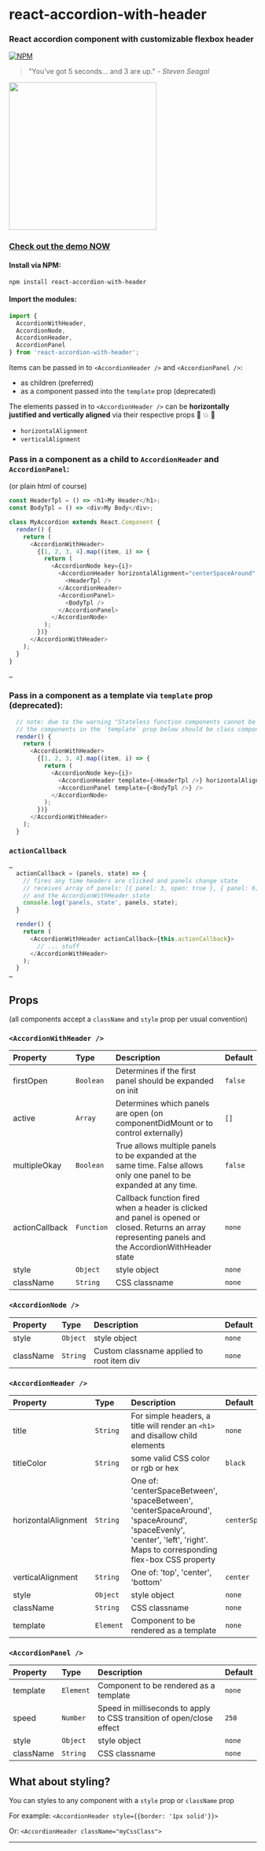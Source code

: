 # react-accordion-with-header

### React accordion component with customizable flexbox header

[![NPM](https://nodei.co/npm/react-accordion-with-header.png?downloads=true)](https://nodei.co/npm/react-accordion-with-header?downloads=true)

> "You've got 5 seconds... and 3 are up." - _Steven Seagal_

<img src="https://media.giphy.com/media/BakXonJxQzoIM/giphy.gif" width="300" />

### [Check out the demo NOW](https://jforaker.github.io/react-accordion-with-header)

#### Install via NPM:

```
npm install react-accordion-with-header
```

#### Import the modules:

```javascript
import {
  AccordionWithHeader,
  AccordionNode,
  AccordionHeader,
  AccordionPanel
} from 'react-accordion-with-header';
```

Items can be passed in to `<AccordionHeader />` and `<AccordionPanel />`:

- as children (preferred)
- as a component passed into the `template` prop (deprecated)

The elements passed in to `<AccordionHeader />` can be **horizontally justified and vertically aligned** via their respective props
:tada: :boom: :beers:

- `horizontalAlignment`
- `verticalAlignment`

### Pass in a component as a child to `AccordionHeader` and `AccordionPanel`:

(or plain html of course)

```javascript
const HeaderTpl = () => <h1>My Header</h1>;
const BodyTpl = () => <div>My Body</div>;

class MyAccordion extends React.Component {
  render() {
    return (
      <AccordionWithHeader>
        {[1, 2, 3, 4].map((item, i) => {
          return (
            <AccordionNode key={i}>
              <AccordionHeader horizontalAlignment="centerSpaceAround" verticalAlignment="center">
                <HeaderTpl />
              </AccordionHeader>
              <AccordionPanel>
                <BodyTpl />
              </AccordionPanel>
            </AccordionNode>
          );
        })}
      </AccordionWithHeader>
    );
  }
}

…
```

### Pass in a component as a template via `template` prop (deprecated):

```javascript
  // note: due to the warning "Stateless function components cannot be given refs. Attempts to access this ref will fail."
  // the components in the `template` prop below should be class components
  render() {
    return (
      <AccordionWithHeader>
        {[1, 2, 3, 4].map((item, i) => {
          return (
            <AccordionNode key={i}>
              <AccordionHeader template={<HeaderTpl />} horizontalAlignment="centerSpaceBetween" />
              <AccordionPanel template={<BodyTpl />} />
            </AccordionNode>
          );
        })}
      </AccordionWithHeader>
    );
  }
```

### `actionCallback`

```javascript
…
  actionCallback = (panels, state) => {
    // fires any time headers are clicked and panels change state
    // receives array of panels: [{ panel: 3, open: true }, { panel: 6, open: true }]
    // and the AccordionWithHeader state
    console.log('panels, state', panels, state);
  }

  render() {
    return (
      <AccordionWithHeader actionCallback={this.actionCallback}>
        // ... stuff
      </AccordionWithHeader>
    );
  }
…
```

## Props

(all components accept a `className` and `style` prop per usual convention)

### `<AccordionWithHeader />`

| Property       | Type       | Description                                                                                                                                            | Default |
| :------------- | :--------- | :----------------------------------------------------------------------------------------------------------------------------------------------------- | :------ |
| firstOpen      | `Boolean`  | Determines if the first panel should be expanded on init                                                                                               | `false` |
| active         | `Array`    | Determines which panels are open (on componentDidMount or to control externally)                                                                       | `[]`    |
| multipleOkay   | `Boolean`  | True allows multiple panels to be expanded at the same time. False allows only one panel to be expanded at any time.                                   | `false` |
| actionCallback | `Function` | Callback function fired when a header is clicked and panel is opened or closed. Returns an array representing panels and the AccordionWithHeader state | `none`  |
| style          | `Object`   | style object                                                                                                                                           | `none`  |
| className      | `String`   | CSS classname                                                                                                                                          | `none`  |

### `<AccordionNode />`

| Property  | Type     | Description                               | Default |
| :-------- | :------- | :---------------------------------------- | :------ |
| style     | `Object` | style object                              | `none`  |
| className | `String` | Custom classname applied to root item div | `none`  |

### `<AccordionHeader />`

| Property            | Type      | Description                                                                                                                                                             | Default             |
| :------------------ | :-------- | :---------------------------------------------------------------------------------------------------------------------------------------------------------------------- | :------------------ |
| title               | `String`  | For simple headers, a title will render an `<h1>` and disallow child elements                                                                                           | `none`              |
| titleColor          | `String`  | some valid CSS color or rgb or hex                                                                                                                                      | `black`             |
| horizontalAlignment | `String`  | One of: 'centerSpaceBetween', 'spaceBetween', 'centerSpaceAround', 'spaceAround', 'spaceEvenly', 'center', 'left', 'right'. Maps to corresponding flex-box CSS property | `centerSpaceAround` |
| verticalAlignment   | `String`  | One of: 'top', 'center', 'bottom'                                                                                                                                       | `center`            |
| style               | `Object`  | style object                                                                                                                                                            | `none`              |
| className           | `String`  | CSS classname                                                                                                                                                           | `none`              |
| template            | `Element` | Component to be rendered as a template                                                                                                                                  | `none`              |

### `<AccordionPanel />`

| Property  | Type      | Description                                                           | Default |
| :-------- | :-------- | :-------------------------------------------------------------------- | :------ |
| template  | `Element` | Component to be rendered as a template                                | `none`  |
| speed     | `Number`  | Speed in milliseconds to apply to CSS transition of open/close effect | `250`   |
| style     | `Object`  | style object                                                          | `none`  |
| className | `String`  | CSS classname                                                         | `none`  |

## What about styling?

You can styles to any component with a `style` prop or `className` prop

For example: `<AccordionHeader style={{border: '1px solid'}}>`

Or: `<AccordionHeader className="myCssClass">`

---
